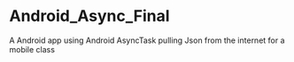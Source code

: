 Android_Async_Final
===================

A Android app using Android AsyncTask pulling Json from the internet for a mobile class
